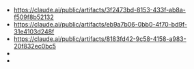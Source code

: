 - https://claude.ai/public/artifacts/3f2473bd-8153-433f-ab8a-f509f8b52132
- https://claude.ai/public/artifacts/eb9a7b06-0bb0-4f70-bd9f-31e4103d248f
- https://claude.ai/public/artifacts/8183fd42-9c58-4158-a983-20f832ec0bc5
-
-